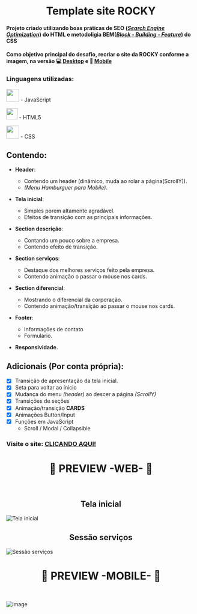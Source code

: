 <h1 align="center"> Template site ROCKY</h1>

#### Projeto criado utilizando boas práticas de SEO (_[Search Engine Optimization](https://rockcontent.com/br/blog/o-que-e-seo/#:~:text=SEO%20significa%20Search%20Engine%20Optimization,para%20um%20site%20ou%20blog.)_) do HTML e metodoligia **BEM(_[Block - Building - Feature](https://css-tricks.com/bem-101/_)_) do CSS**
#### Como objetivo principal do desafio, recriar o site da **ROCKY** conforme a imagem, na versão 💻 [Desktop](https://xd.adobe.com/view/353c26e5-a732-4006-9baa-3d162bcf519a-606f/?fullscreen) e 📱 [Mobile](https://xd.adobe.com/view/92a21cf8-858d-441c-bbfc-278714787c57-c7f1/?fullscreen)

### Linguagens utilizadas:

<p class="row">
  <p> <img src="https://upload.wikimedia.org/wikipedia/commons/6/6a/JavaScript-logo.png" width="34px"> - JavaScript </p>
  <p> <img src="https://logodownload.org/wp-content/uploads/2016/10/html5-logo-8.png" width="30px"> - HTML5 </p>
  <p> <img src="https://cdn4.iconfinder.com/data/icons/social-media-logos-6/512/121-css3-512.png" width="34px"> - CSS </p>
</p> 

## Contendo: 
 - **Header**:
    - Contendo um header (dinâmico, muda ao rolar a página(ScrollY)).
    - _(Menu Hamburguer para Mobile)_.
    
 - **Tela inicial**:
    - Simples porem altamente agradável.
    - Efeitos de transição com as principais informações.
    
 - **Section descrição**:
    - Contando um pouco sobre a empresa.
    - Contendo efeito de transição.
    
 - **Section serviços**:
    - Destaque dos melhores serviços feito pela empresa.
    - Contendo animação o passar o mouse nos cards.
    
 - **Section diferencial**:
    - Mostrando o diferencial da corporação.
    - Contendo animação/transição ao passar o mouse nos cards.
    
 - **Footer**:
     - Informações de contato
     - Formulário. 
   
  - **Responsividade.**

## Adicionais (Por conta própria): 
  - [x] Transição de apresentação da tela inicial.
  - [x] Seta para voltar ao ínicio
  - [x] Mudança do menu _(header)_ ao descer a página _(ScrollY)_
  - [X] Transições de seções 
  - [X] Animação/transição **CARDS** 
  - [X] Animações Button/Input
  - [X] Funções em JavaScript
    - Scroll / Modal / Collapsible

### Visite o site: [CLICANDO AQUI!](https://project-rocky.netlify.app/)

<h1 align='center'>📌 PREVIEW -WEB- 📌</h1> </br>

<h2 align='center'>Tela inicial</h2>

![Tela inicial](https://user-images.githubusercontent.com/69824782/111724384-e6b8f700-8843-11eb-8782-afb116c03635.png)

<h2 align='center'>Sessão serviços</h2>

![Sessão serviços](https://user-images.githubusercontent.com/69824782/112097438-cad48e80-8b7e-11eb-96fc-858f02dffb4a.png)

<h1 align='center'>📌 PREVIEW -MOBILE- 📌</h1> </br>

![image](https://user-images.githubusercontent.com/69824782/112384507-46445600-8ccd-11eb-8044-9a2237243a52.png)
